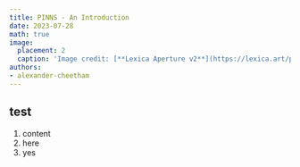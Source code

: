 ```yaml
---
title: PINNS - An Introduction
date: 2023-07-28
math: true
image:
  placement: 2
  caption: 'Image credit: [**Lexica Aperture v2**](https://lexica.art/prompt/79d0a820-627a-48c7-88eb-05ae0a63eba2)'
authors:
- alexander-cheetham
---
```


## test

1. content
2. here
3. yes
